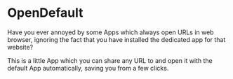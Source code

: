 # OpenDefault

Have you ever annoyed by some Apps which always open URLs in web browser, ignoring the fact that you have installed the dedicated app for that website?

This is a little App which you can share any URL to and open it with the default App automatically, saving you from a few clicks. 